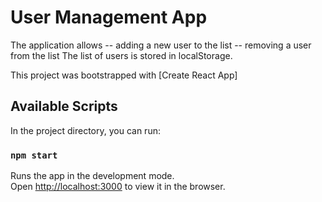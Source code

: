 # User Management App

The application allows
-- adding a new user to the list
-- removing a user from the list
The list of users is stored in localStorage. 

This project was bootstrapped with [Create React App]

## Available Scripts

In the project directory, you can run:
### `npm start`

Runs the app in the development mode.\
Open [http://localhost:3000](http://localhost:3000) to view it in the browser.

